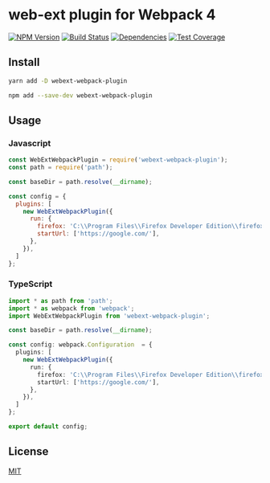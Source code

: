 # web-ext plugin for Webpack 4

[![NPM Version][npm-image]][npm-url]
[![Build Status][travis-image]][travis-url]
[![Dependencies][david-image]][david-url]
[![Test Coverage][coveralls-image]][coveralls-url]

## Install

```bash
yarn add -D webext-webpack-plugin
```

```bash
npm add --save-dev webext-webpack-plugin
```

## Usage

### Javascript

```js
const WebExtWebpackPlugin = require('webext-webpack-plugin');
const path = require('path');

const baseDir = path.resolve(__dirname);

const config = {
  plugins: [
    new WebExtWebpackPlugin({
      run: {
        firefox: 'C:\\Program Files\\Firefox Developer Edition\\firefox.exe',
        startUrl: ['https://google.com/'],
      },
    }),
  ]
};
```

### TypeScript

```ts
import * as path from 'path';
import * as webpack from 'webpack';
import WebExtWebpackPlugin from 'webext-webpack-plugin';

const baseDir = path.resolve(__dirname);

const config: webpack.Configuration  = {
  plugins: [
    new WebExtWebpackPlugin({
      run: {
        firefox: 'C:\\Program Files\\Firefox Developer Edition\\firefox.exe',
        startUrl: ['https://google.com/'],
      },
    }),
  ]
};

export default config;
```

## License

[MIT](LICENSE)

[npm-image]: https://img.shields.io/npm/v/webext-webpack-plugin.svg
[npm-url]: https://npmjs.org/package/webext-webpack-plugin
[travis-image]: https://travis-ci.org/TheAifam5/webext-webpack-plugin.svg?branch=master
[travis-url]: https://travis-ci.org/TheAifam5/webext-webpack-plugin
[david-image]: https://david-dm.org/TheAifam5/webext-webpack-plugin.svg
[david-url]: https://david-dm.org/TheAifam5/webext-webpack-plugin
[coveralls-image]: https://img.shields.io/coveralls/TheAifam5/webext-webpack-plugin/master.svg
[coveralls-url]: https://coveralls.io/r/TheAifam5/webext-webpack-plugin?branch=master
